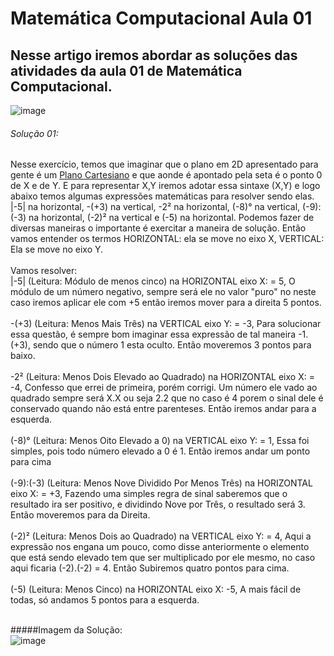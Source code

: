 # Matemática Computacional Aula 01

## Nesse artigo iremos abordar as soluções das atividades da aula 01 de Matemática Computacional.


![image](https://user-images.githubusercontent.com/68255416/220329026-4c9ce64f-a4e6-4c6b-ae16-00e56cf11e85.png)
###### Solução 01: 
Nesse exercício, temos que imaginar que o plano em 2D apresentado para gente é um <a href="https://mundoeducacao.uol.com.br/matematica/plano-cartesiano.htm#:~:text=O%20plano%20cartesiano%20%C3%A9%20formado,cartesianas%20ou%20somente%20plano%20cartesiano.">Plano Cartesiano</a> e que aonde é apontado pela seta é o ponto 0 de X e de Y. E para representar X,Y iremos adotar essa sintaxe (X,Y) e logo abaixo temos algumas expressões matemáticas para resolver sendo elas. |-5| na horizontal, -(+3) na vertical, -2² na horizontal, (-8)° na vertical, (-9):(-3) na horizontal, (-2)² na vertical e (-5) na horizontal.
Podemos fazer de diversas maneiras o importante é exercitar a maneira de solução. Então vamos entender os termos HORIZONTAL: ela se move no eixo X, VERTICAL: Ela se move no eixo Y.</br></br>
Vamos resolver:</br> 
|-5| (Leitura: Módulo de menos cinco) na HORIZONTAL eixo X: = 5, O módulo de um número negativo, sempre será ele no valor "puro" no neste caso iremos aplicar ele com +5 então iremos mover para a direita 5 pontos.</br></br>
-(+3) (Leitura: Menos Mais Três) na VERTICAL eixo Y: = -3, Para solucionar essa questão, é sempre bom imaginar essa expressão de tal maneira -1.(+3), sendo que o número 1 esta oculto. Então moveremos 3 pontos para baixo.</br></br>
-2² (Leitura: Menos Dois Elevado ao Quadrado) na HORIZONTAL eixo X: = -4, Confesso que errei de primeira, porém corrigi. Um número ele vado ao quadrado sempre será X.X ou seja 2.2 que no caso é 4 porem o sinal dele é conservado quando não está entre parenteses. Então iremos andar para a esquerda.</br></br>
(-8)° (Leitura: Menos Oito Elevado a 0) na VERTICAL eixo Y: = 1, Essa foi simples, pois todo número elevado a 0 é 1. Então iremos andar um ponto para cima</br></br>
(-9):(-3) (Leitura: Menos Nove Dividido Por Menos Três) na HORIZONTAL eixo X: = +3, Fazendo uma simples regra de sinal saberemos que o resultado ira ser positivo, e dividindo Nove por Três, o resultado será 3. Então moveremos para da Direita.</br></br>
(-2)² (Leitura: Menos Dois ao Quadrado) na VERTICAL eixo Y: = 4, Aqui a expressão nos engana um pouco, como disse anteriormente o elemento que está sendo elevado tem que ser multiplicado por ele mesmo, no caso aqui ficaria (-2).(-2) = 4. Então Subiremos quatro pontos para cima.</br></br>
(-5) (Leitura: Menos Cinco) na HORIZONTAL eixo X: -5, A mais fácil de todas, só andamos 5 pontos para a esquerda. </br></br>

#####Imagem da Solução:</br>
![image](https://user-images.githubusercontent.com/68255416/220346199-755251bc-52ff-4c6c-85d1-fd4fa9ffe789.png)</br>

